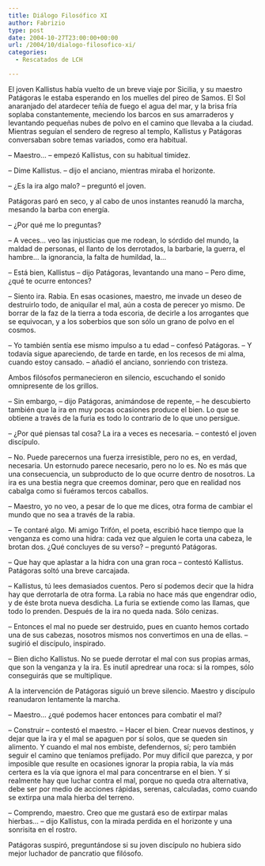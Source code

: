 ```yaml
---
title: Diálogo Filosófico XI
author: Fabrizio
type: post
date: 2004-10-27T23:00:00+00:00
url: /2004/10/dialogo-filosofico-xi/
categories:
  - Rescatados de LCH

---
```

El joven Kallistus había vuelto de un breve viaje por Sicilia, y su maestro Patágoras le estaba esperando en los muelles del pireo de Samos. El Sol anaranjado del atardecer teñía de fuego el agua del mar, y la brisa fría soplaba constantemente, meciendo los barcos en sus amarraderos y levantando pequeñas nubes de polvo en el camino que llevaba a la ciudad. Mientras seguían el sendero de regreso al templo, Kallistus y Patágoras conversaban sobre temas variados, como era habitual.

&#8211; Maestro&#8230; &#8211; empezó Kallistus, con su habitual timidez.

&#8211; Dime Kallistus. &#8211; dijo el anciano, mientras miraba el horizonte.

&#8211; ¿Es la ira algo malo? &#8211; preguntó el joven.

Patágoras paró en seco, y al cabo de unos instantes reanudó la marcha, mesando la barba con energía.

&#8211; ¿Por qué me lo preguntas?

&#8211; A veces&#8230; veo las injusticias que me rodean, lo sórdido del mundo, la maldad de personas, el llanto de los derrotados, la barbarie, la guerra, el hambre&#8230; la ignorancia, la falta de humildad, la&#8230;

&#8211; Está bien, Kallistus &#8211; dijo Patágoras, levantando una mano &#8211; Pero dime, ¿qué te ocurre entonces?

&#8211; Siento ira. Rabia. En esas ocasiones, maestro, me invade un deseo de destruirlo todo, de aniquilar el mal, aún a costa de perecer yo mismo. De borrar de la faz de la tierra a toda escoria, de decirle a los arrogantes que se equivocan, y a los soberbios que son sólo un grano de polvo en el cosmos. 

&#8211; Yo también sentía ese mismo impulso a tu edad &#8211; confesó Patágoras. &#8211; Y todavía sigue apareciendo, de tarde en tarde, en los recesos de mi alma, cuando estoy cansado. &#8211; añadió el anciano, sonriendo con tristeza.

Ambos filósofos permanecieron en silencio, escuchando el sonido omnipresente de los grillos.

&#8211; Sin embargo, &#8211; dijo Patágoras, animándose de repente, &#8211; he descubierto también que la ira en muy pocas ocasiones produce el bien. Lo que se obtiene a través de la furia es todo lo contrario de lo que uno persigue.

&#8211; ¿Por qué piensas tal cosa? La ira a veces es necesaria. &#8211; contestó el joven discípulo.

&#8211; No. Puede parecernos una fuerza irresistible, pero no es, en verdad, necesaria. Un estornudo parece necesario, pero no lo es. No es más que una consecuencia, un subproducto de lo que ocurre dentro de nosotros. La ira es una bestia negra que creemos dominar, pero que en realidad nos cabalga como si fuéramos tercos caballos.

&#8211; Maestro, yo no veo, a pesar de lo que me dices, otra forma de cambiar el mundo que no sea a través de la rabia. 

&#8211; Te contaré algo. Mi amigo Trifón, el poeta, escribió hace tiempo que la venganza es como una hidra: cada vez que alguien le corta una cabeza, le brotan dos. ¿Qué concluyes de su verso? &#8211; preguntó Patágoras.

&#8211; Que hay que aplastar a la hidra con una gran roca &#8211; contestó Kallistus. Patágoras soltó una breve carcajada.

&#8211; Kallistus, tú lees demasiados cuentos. Pero sí podemos decir que la hidra hay que derrotarla de otra forma. La rabia no hace más que engendrar odio, y de éste brota nueva desdicha. La furia se extiende como las llamas, que todo lo prenden. Después de la ira no queda nada. Sólo cenizas. 

&#8211; Entonces el mal no puede ser destruido, pues en cuanto hemos cortado una de sus cabezas, nosotros mismos nos convertimos en una de ellas. &#8211; sugirió el discípulo, inspirado.

&#8211; Bien dicho Kallistus. No se puede derrotar el mal con sus propias armas, que son la venganza y la ira. Es inutil apredrear una roca: si la rompes, sólo conseguirás que se multiplique. 

A la intervención de Patágoras siguió un breve silencio. Maestro y discípulo reanudaron lentamente la marcha.

&#8211; Maestro&#8230; ¿qué podemos hacer entonces para combatir el mal?

&#8211; Construir &#8211; contestó el maestro. &#8211; Hacer el bien. Crear nuevos destinos, y dejar que la ira y el mal se apaguen por sí solos, que se queden sin alimento. Y cuando el mal nos embiste, defendernos, sí; pero también seguir el camino que teníamos prefijado. Por muy difícil que parezca, y por imposible que resulte en ocasiones ignorar la propia rabia, la vía más certera es la vía que ignora el mal para concentrarse en el bien. Y si realmente hay que luchar contra el mal, porque no queda otra alternativa, debe ser por medio de acciones rápidas, serenas, calculadas, como cuando se extirpa una mala hierba del terreno.

&#8211; Comprendo, maestro. Creo que me gustará eso de extirpar malas hierbas&#8230; &#8211; dijo Kallistus, con la mirada perdida en el horizonte y una sonrisita en el rostro.

Patágoras suspiró, preguntándose si su joven discípulo no hubiera sido mejor luchador de pancratio que filósofo.